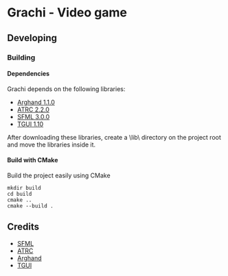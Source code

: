 # Grachi - Video game

## Developing

### Building

#### Dependencies

Grachi depends on the following libraries:

- [Arghand 1.1.0](https://github.com/Antonako1/Arghand)
- [ATRC 2.2.0](https://github.com/Antonako1/ATRC)
- [SFML 3.0.0](https://www.sfml-dev.org/download/sfml/3.0.0/)
- [TGUI 1.10](https://github.com/texus/TGUI)

After downloading these libraries, create a \lib\ directory on the project root and move the libraries inside it.

#### Build with CMake

Build the project easily using CMake

```batch
mkdir build
cd build
cmake ..
cmake --build .
```

## Credits

 - [SFML](https://www.sfml-dev.org/)
 - [ATRC](https://github.com/Antonako1/ATRC)
 - [Arghand](https://github.com/Antonako1/Arghand)
 - [TGUI](https://github.com/texus/TGUI)